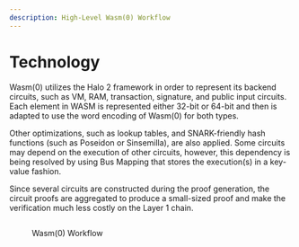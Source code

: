 ```yaml
---
description: High-Level Wasm(0) Workflow
---
```


# Technology

Wasm(0) utilizes the Halo 2 framework in order to represent its backend circuits, such as VM, RAM, transaction, signature, and public input circuits. Each element in WASM is represented either 32-bit or 64-bit and then is adapted to use the word encoding of Wasm(0) for both types.&#x20;

Other optimizations, such as lookup tables, and SNARK-friendly hash functions (such as Poseidon or Sinsemilla), are also applied. Some circuits may depend on the execution of other circuits, however, this dependency is being resolved by using Bus Mapping that stores the execution(s) in a key-value fashion.&#x20;

Since several circuits are constructed during the proof generation, the circuit proofs are aggregated to produce a small-sized proof and make the verification much less costly on the Layer 1 chain.

<figure><img src="https://files.gitbook.com/v0/b/gitbook-x-prod.appspot.com/o/spaces%2FFC1DMiUuayu0DbwfgkH0%2Fuploads%2FdbsWh3fHsggEVWmG1sJp%2FR%20(1).png?alt=media&#x26;token=c7fc56bf-6b2c-4a1d-bd4d-e70b318634b2" alt=""><figcaption><p>Wasm(0) Workflow</p></figcaption></figure>
